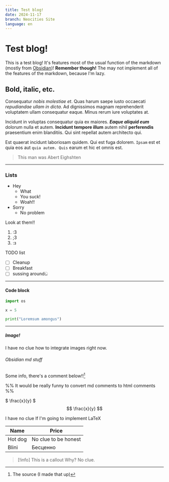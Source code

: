 ```yaml
---
title: Test blog!
date: 2024-11-17
branch: Neocities Site
language: en
---
```


# Test blog!

This is a test blog! It's features most of the usual function of the markdown (mostly from [Obsidian](https://obsidian.md))!
**Remember though!** The may not implement all of the features of the markdown, because I'm lazy.

## Bold, italic, etc. 

Consequatur *nobis molestiae et*. Quas harum saepe iusto occaecati *repudiandae ullam in dicta*. Ad dignissimos magnam reprehenderit voluptatem ullam consequatur eaque. Minus rerum iure voluptates at.

Incidunt in voluptas consequatur quia ex maiores. ***Eaque aliquid eum*** dolorum nulla et autem. **Incidunt tempore illum** autem nihil **perferendis** praesentium enim blanditiis. Qui sint repellat autem architecto qui.

Est quaerat incidunt laboriosam quidem. Qui est fuga dolorem. `Ipsam` est et quia eos aut `quia autem. Quis` earum et hic et omnis est.

> This man was Abert Eighshten

---

### Lists

- Hey
    - What
    - You suck!
    - Woah!!
- Sorry
    - No problem

Look at them!!
1) :3
2) ;3
3) :з

TODO list
- [ ] Cleanup
- [ ] Breakfast
- [ ] sussing aroundඞ

---

#### Code block

```python
import os

x = 5

print("Loremsum amongus")
```

---

##### Image!

I have no clue how to integrate images right now.

###### Obsidian md stuff

Some info, there's a comment below!![^1]

[^1]: The source (I made that up)

%% It would be really funny to convert md comments to html comments %%

$ \frac{x}{y} $
$$ \frac{x}{y} $$

I have no clue If I'm going to implement LaTeX

|Name   |Price               |
|-------|--------------------|
|Hot dog|No clue to be honest|
|Blini  |Бесценно            |

> [!info] This is a callout
> Why? No clue.


